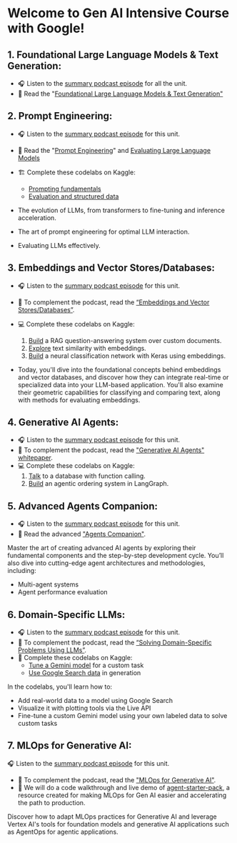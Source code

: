 # Welcome to Gen AI Intensive Course with Google!

## 1. Foundational Large Language Models & Text Generation:
- 🎧 Listen to the [summary podcast episode](https://www.youtube.com/watch?v=Na3O4Pkbp-U) for all the unit. 
- 📖 Read the "[Foundational Large Language Models & Text Generation"](https://github.com/helloboyn/GenAI-Workout/blob/main/GenAI-Kaggle/Foundational%20LLM%20%26%20Text%20Generation.pdf)

## 2. Prompt Engineering:
- 🎧 Listen to the [summary podcast episode](https://www.youtube.com/watch?v=CFtX0ZyLSAY) for this unit.
- 📖 Read the "[Prompt Engineering](https://github.com/helloboyn/GenAI-Workout/blob/main/GenAI-Kaggle/Prompt%20Engineering.pdf)" and [Evaluating Large Language Models](https://github.com/helloboyn/GenAI-Workout/blob/main/GenAI-Kaggle/Evaluating%20LLM%20Principles%20Approaches%20and%20Applications.pdf)
- 🏗️ Complete these codelabs on Kaggle:
  - [Prompting fundamentals](https://github.com/helloboyn/GenAI-Workout/blob/main/GenAI-Kaggle/prompting-fundamentals.ipynb)
  - [Evaluation and structured data](https://github.com/helloboyn/GenAI-Workout/blob/main/GenAI-Kaggle/evaluation-and-structured-output.ipynb)

- The evolution of LLMs, from transformers to fine-tuning and inference acceleration.
- The art of prompt engineering for optimal LLM interaction.
- Evaluating LLMs effectively.

## 3. Embeddings and Vector Stores/Databases:

- 🎧 Listen to the [summary podcast episode](youtube.com/watch?v=xCAVsst6WJ8) for this unit.
- 📄 To complement the podcast, read the [“Embeddings and Vector Stores/Databases”](https://github.com/helloboyn/GenAI-Workout/blob/main/GenAI-Kaggle/Embeddings%20%26%20Vector%20Stores.pdf).
- 💻 Complete these codelabs on Kaggle:
  1. [Build](https://github.com/helloboyn/GenAI-Workout/blob/main/GenAI-Kaggle/document-q-a-with-rag.ipynb) a RAG question-answering system over custom documents.
  2. [Explore](https://github.com/helloboyn/GenAI-Workout/blob/main/GenAI-Kaggle/embeddings-and-similarity-scores.ipynb) text similarity with embeddings.
  3. [Build](https://github.com/helloboyn/GenAI-Workout/blob/main/GenAI-Kaggle/classifying-embeddings-with-keras.ipynb) a neural classification network with Keras using embeddings.

- Today, you'll dive into the foundational concepts behind embeddings and vector databases, and discover how they can integrate real-time or specialized data into your LLM-based application. You'll also examine their geometric capabilities for classifying and comparing text, along with methods for evaluating embeddings.


## 4. Generative AI Agents:

- 🎧 Listen to the [summary podcast episode](youtube.com/watch?v=D3Kaqz7VW28) for this unit.
- 📖 To complement the podcast, read the ["Generative AI Agents" whitepaper](https://github.com/helloboyn/GenAI-Workout/blob/main/GenAI-Kaggle/Agents.pdf).
- 💻 Complete these codelabs on Kaggle:
  1. [Talk](https://github.com/helloboyn/GenAI-Workout/blob/main/GenAI-Kaggle/function-calling-with-the-gemini-api.ipynb) to a database with function calling.
  2. [Build](https://github.com/helloboyn/GenAI-Workout/blob/main/GenAI-Kaggle/building-an-agent-with-langgraph.ipynb) an agentic ordering system in LangGraph.

## 5. Advanced Agents Companion:

- 🎧 Listen to the [summary podcast episode](https://www.youtube.com/watch?v=7rbSwt-7odQ) for this unit.
- 📖 Read the advanced ["Agents Companion"](https://github.com/helloboyn/GenAI-Workout/blob/main/GenAI-Kaggle/Agents%20Companion.pdf).

Master the art of creating advanced AI agents by exploring their fundamental components and the step-by-step development cycle. You’ll also dive into cutting-edge agent architectures and methodologies, including:
- Multi-agent systems
- Agent performance evaluation

## 6. Domain-Specific LLMs:

- 🎧 Listen to the [summary podcast episode](https://www.youtube.com/watch?v=MWqspvVvNzA) for this unit.
- 📄 To complement the podcast, read the [“Solving Domain-Specific Problems Using LLMs”](https://github.com/helloboyn/GenAI-Workout/blob/main/GenAI-Kaggle/Solving%20Domain-Specific%20Problems%20Using%20LLMs.pdf).
- 🧪 Complete these codelabs on Kaggle:
  - [Tune a Gemini model](https://github.com/helloboyn/GenAI-Workout/blob/main/GenAI-Kaggle/fine-tuning-a-custom-model.ipynb) for a custom task
  - [Use Google Search data](https://github.com/helloboyn/GenAI-Workout/blob/main/GenAI-Kaggle/google-search-grounding.ipynb) in generation

In the codelabs, you'll learn how to:
- Add real-world data to a model using Google Search
- Visualize it with plotting tools via the Live API
- Fine-tune a custom Gemini model using your own labeled data to solve custom tasks


## 7. MLOps for Generative AI:

 🎧 Listen to the [summary podcast episode](youtube.com/watch?v=Hbk8UXavHrk) for this unit.
- 📄 To complement the podcast, read the ["MLOps for Generative AI"](https://github.com/helloboyn/GenAI-Workout/blob/main/GenAI-Kaggle/Operationalizing%20Generative%20AI%20on%20Vertex%20AI%20using%20MLOps.pdf).
- 🧪 We will do a code walkthrough and live demo of [agent-starter-pack]([goo.gle/agent-starter-pack](https://github.com/GoogleCloudPlatform/agent-starter-pack)), a resource created for making MLOps for Gen AI easier and accelerating the path to production. 


Discover how to adapt MLOps practices for Generative AI and leverage Vertex AI's tools for foundation models and generative AI applications such as AgentOps for agentic applications.


